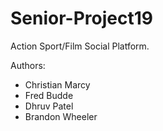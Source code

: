 # Senior-Project19
Action Sport/Film Social Platform.

Authors:
- Christian Marcy
- Fred Budde
- Dhruv Patel
- Brandon Wheeler
